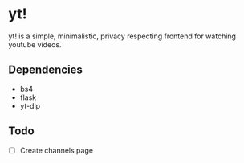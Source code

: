 # yt!

yt! is a simple, minimalistic, privacy respecting frontend for watching youtube videos.

## Dependencies
- bs4
- flask
- yt-dlp

## Todo
- [ ] Create channels page